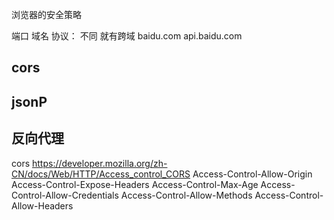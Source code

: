 浏览器的安全策略

端口 域名 协议： 不同 就有跨域
baidu.com  api.baidu.com

## cors
## jsonP
## 反向代理

cors
  https://developer.mozilla.org/zh-CN/docs/Web/HTTP/Access_control_CORS
  Access-Control-Allow-Origin
  Access-Control-Expose-Headers
  Access-Control-Max-Age
  Access-Control-Allow-Credentials
  Access-Control-Allow-Methods
  Access-Control-Allow-Headers